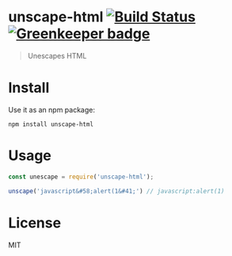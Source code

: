 # unscape-html [![Build Status](https://travis-ci.org/nescalante/unscape-html.svg?branch=master)](https://travis-ci.org/nescalante/unscape-html) [![Greenkeeper badge](https://badges.greenkeeper.io/nescalante/unscape-html.svg)](https://greenkeeper.io/)

> Unescapes HTML

# Install

Use it as an npm package:

```shell
npm install unscape-html
```

# Usage

```js
const unescape = require('unscape-html');

unscape('javascript&#58;alert(1&#41;') // javascript:alert(1)
```

# License

MIT
